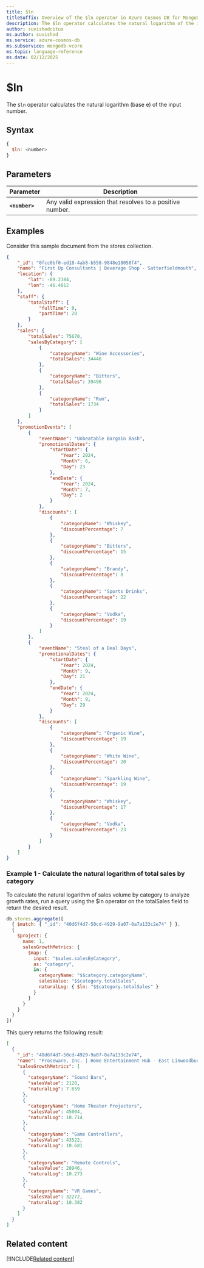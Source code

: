 ```yaml
---
title: $ln
titleSuffix: Overview of the $ln operator in Azure Cosmos DB for MongoDB (vCore)
description: The $ln operator calculates the natural logarithm of the input
author: suvishodcitus
ms.author: suvishod
ms.service: azure-cosmos-db
ms.subservice: mongodb-vcore
ms.topic: language-reference
ms.date: 02/12/2025
---
```


# $ln

The `$ln` operator calculates the natural logarithm (base e) of the input number.

## Syntax

```javascript
{
  $ln: <number>
}
```

## Parameters

| Parameter | Description |
| --- | --- |
| **`<number>`** | Any valid expression that resolves to a positive number. |

## Examples

Consider this sample document from the stores collection.

```json
{
    "_id": "0fcc0bf0-ed18-4ab8-b558-9848e18058f4",
    "name": "First Up Consultants | Beverage Shop - Satterfieldmouth",
    "location": {
        "lat": -89.2384,
        "lon": -46.4012
    },
    "staff": {
        "totalStaff": {
            "fullTime": 8,
            "partTime": 20
        }
    },
    "sales": {
        "totalSales": 75670,
        "salesByCategory": [
            {
                "categoryName": "Wine Accessories",
                "totalSales": 34440
            },
            {
                "categoryName": "Bitters",
                "totalSales": 39496
            },
            {
                "categoryName": "Rum",
                "totalSales": 1734
            }
        ]
    },
    "promotionEvents": [
        {
            "eventName": "Unbeatable Bargain Bash",
            "promotionalDates": {
                "startDate": {
                    "Year": 2024,
                    "Month": 6,
                    "Day": 23
                },
                "endDate": {
                    "Year": 2024,
                    "Month": 7,
                    "Day": 2
                }
            },
            "discounts": [
                {
                    "categoryName": "Whiskey",
                    "discountPercentage": 7
                },
                {
                    "categoryName": "Bitters",
                    "discountPercentage": 15
                },
                {
                    "categoryName": "Brandy",
                    "discountPercentage": 8
                },
                {
                    "categoryName": "Sports Drinks",
                    "discountPercentage": 22
                },
                {
                    "categoryName": "Vodka",
                    "discountPercentage": 19
                }
            ]
        },
        {
            "eventName": "Steal of a Deal Days",
            "promotionalDates": {
                "startDate": {
                    "Year": 2024,
                    "Month": 9,
                    "Day": 21
                },
                "endDate": {
                    "Year": 2024,
                    "Month": 9,
                    "Day": 29
                }
            },
            "discounts": [
                {
                    "categoryName": "Organic Wine",
                    "discountPercentage": 19
                },
                {
                    "categoryName": "White Wine",
                    "discountPercentage": 20
                },
                {
                    "categoryName": "Sparkling Wine",
                    "discountPercentage": 19
                },
                {
                    "categoryName": "Whiskey",
                    "discountPercentage": 17
                },
                {
                    "categoryName": "Vodka",
                    "discountPercentage": 23
                }
            ]
        }
    ]
}
```

### Example 1 - Calculate the natural logarithm of total sales by category

To calculate the natural logarithm of sales volume by category to analyze growth rates, run a query using the $ln operator on the totalSales field to return the desired result.

```javascript
db.stores.aggregate([
  { $match: { "_id": "40d6f4d7-50cd-4929-9a07-0a7a133c2e74" } },
  {
    $project: {
      name: 1,
      salesGrowthMetrics: {
        $map: {
          input: "$sales.salesByCategory",
          as: "category",
          in: {
            categoryName: "$$category.categoryName",
            salesValue: "$$category.totalSales",
            naturalLog: { $ln: "$$category.totalSales" }
          }
        }
      }
    }
  }
])
```

This query returns the following result:

```json
[
  {
    "_id": "40d6f4d7-50cd-4929-9a07-0a7a133c2e74",
    "name": "Proseware, Inc. | Home Entertainment Hub - East Linwoodbury",
    "salesGrowthMetrics": [
      {
        "categoryName": "Sound Bars",
        "salesValue": 2120,
        "naturalLog": 7.659
      },
      {
        "categoryName": "Home Theater Projectors",
        "salesValue": 45004,
        "naturalLog": 10.714
      },
      {
        "categoryName": "Game Controllers",
        "salesValue": 43522,
        "naturalLog": 10.681
      },
      {
        "categoryName": "Remote Controls",
        "salesValue": 28946,
        "naturalLog": 10.273
      },
      {
        "categoryName": "VR Games",
        "salesValue": 32272,
        "naturalLog": 10.382
      }
    ]
  }
]
```

## Related content

[!INCLUDE[Related content](../includes/related-content.md)]
